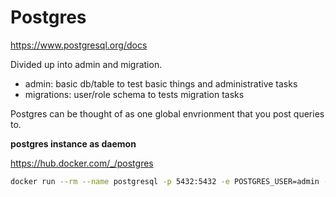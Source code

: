 # Postgres

https://www.postgresql.org/docs

Divided up into admin and migration.
- admin: basic db/table to test basic things and administrative tasks
- migrations: user/role schema to tests migration tasks

Postgres can be thought of as one global envrionment that you post queries to.

**postgres instance as daemon**

https://hub.docker.com/_/postgres

```bash
docker run --rm --name postgresql -p 5432:5432 -e POSTGRES_USER=admin -e POSTGRES_PASSWORD=admin -e POSTGRES_DB=demodb -d postgres:latest
```

